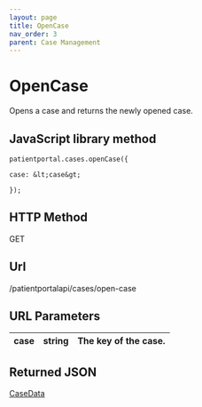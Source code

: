 ```yaml
---
layout: page
title: OpenCase
nav_order: 3
parent: Case Management
---
```


# OpenCase

Opens a case and returns the newly opened case.

## JavaScript library method

```
patientportal.cases.openCase({

case: &lt;case&gt;

});
```

## HTTP Method

GET

## ****Url****

/patientportalapi/cases/open-case

## URL Parameters

| case | string | The key of the case. |
| --- | --- | --- |

## Returned JSON

[CaseData](#_CaseData)
